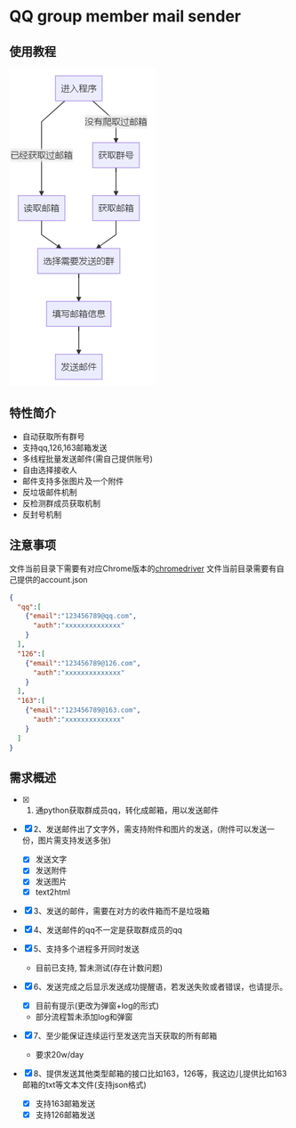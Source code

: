 # QQ group member mail sender

## 使用教程

![alt 操作指南](./tutorail.png)

## 特性简介

- 自动获取所有群号
- 支持qq,126,163邮箱发送
- 多线程批量发送邮件(需自己提供账号)
- 自由选择接收人
- 邮件支持多张图片及一个附件
- 反垃圾邮件机制
- 反检测群成员获取机制
- 反封号机制

## 注意事项

文件当前目录下需要有对应Chrome版本的[chromedriver](https://npm.taobao.org/mirrors/chromedriver/)
文件当前目录需要有自己提供的account.json

```json
{
  "qq":[
    {"email":"123456789@qq.com",
      "auth":"xxxxxxxxxxxxxx"
    }
  ],
  "126":[
    {"email":"123456789@126.com",
      "auth":"xxxxxxxxxxxxxx"
    }
  ],
  "163":[
    {"email":"123456789@163.com",
      "auth":"xxxxxxxxxxxxxx"
    }
  ]
}
```

## 需求概述

- [x] 1. 通python获取群成员qq，转化成邮箱，用以发送邮件
- [x] 2、发送邮件出了文字外，需支持附件和图片的发送，(附件可以发送一份，图片需支持发送多张)

  - [x] 发送文字
  - [x] 发送附件
  - [x] 发送图片
  - [x] text2html

- [x] 3、发送的邮件，需要在对方的收件箱而不是垃圾箱
- [x] 4、发送邮件的qq不一定是获取群成员的qq
- [x] 5、支持多个进程多开同时发送

  - 目前已支持, 暂未测试(存在计数问题)

- [x] 6、发送完成之后显示发送成功提醒语，若发送失败或者错误，也请提示。

  - [x] 目前有提示(更改为弹窗+log的形式)
  - 部分流程暂未添加log和弹窗

- [x] 7、至少能保证连续运行至发送完当天获取的所有邮箱

  - 要求20w/day

- [x] 8、提供发送其他类型邮箱的接口比如163，126等，我这边儿提供比如163邮箱的txt等文本文件(支持json格式)
  - [x] 支持163邮箱发送
  - [x] 支持126邮箱发送